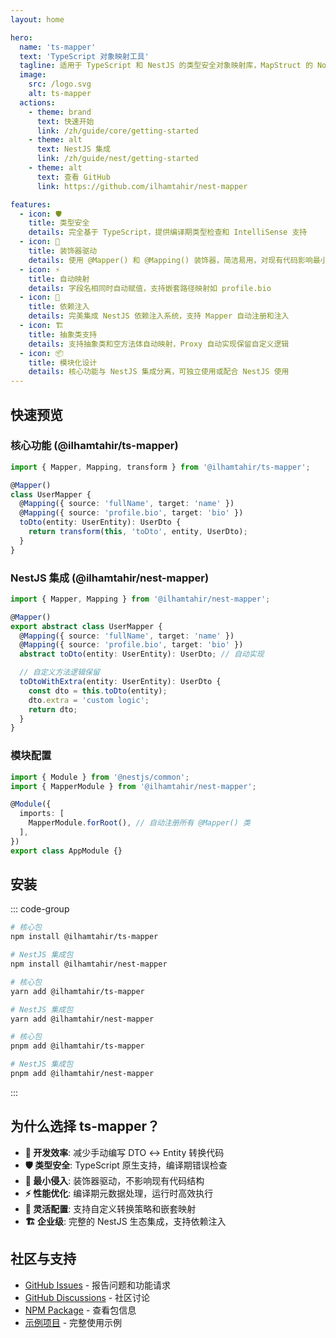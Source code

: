 ```yaml
---
layout: home

hero:
  name: 'ts-mapper'
  text: 'TypeScript 对象映射工具'
  tagline: 适用于 TypeScript 和 NestJS 的类型安全对象映射库，MapStruct 的 Node.js 替代方案
  image:
    src: /logo.svg
    alt: ts-mapper
  actions:
    - theme: brand
      text: 快速开始
      link: /zh/guide/core/getting-started
    - theme: alt
      text: NestJS 集成
      link: /zh/guide/nest/getting-started
    - theme: alt
      text: 查看 GitHub
      link: https://github.com/ilhamtahir/nest-mapper

features:
  - icon: 🛡️
    title: 类型安全
    details: 完全基于 TypeScript，提供编译期类型检查和 IntelliSense 支持
  - icon: 🎯
    title: 装饰器驱动
    details: 使用 @Mapper() 和 @Mapping() 装饰器，简洁易用，对现有代码影响最小
  - icon: ⚡
    title: 自动映射
    details: 字段名相同时自动赋值，支持嵌套路径映射如 profile.bio
  - icon: 🔄
    title: 依赖注入
    details: 完美集成 NestJS 依赖注入系统，支持 Mapper 自动注册和注入
  - icon: 🏗️
    title: 抽象类支持
    details: 支持抽象类和空方法体自动映射，Proxy 自动实现保留自定义逻辑
  - icon: 📦
    title: 模块化设计
    details: 核心功能与 NestJS 集成分离，可独立使用或配合 NestJS 使用
---
```


## 快速预览

### 核心功能 (@ilhamtahir/ts-mapper)

```typescript
import { Mapper, Mapping, transform } from '@ilhamtahir/ts-mapper';

@Mapper()
class UserMapper {
  @Mapping({ source: 'fullName', target: 'name' })
  @Mapping({ source: 'profile.bio', target: 'bio' })
  toDto(entity: UserEntity): UserDto {
    return transform(this, 'toDto', entity, UserDto);
  }
}
```

### NestJS 集成 (@ilhamtahir/nest-mapper)

```typescript
import { Mapper, Mapping } from '@ilhamtahir/nest-mapper';

@Mapper()
export abstract class UserMapper {
  @Mapping({ source: 'fullName', target: 'name' })
  @Mapping({ source: 'profile.bio', target: 'bio' })
  abstract toDto(entity: UserEntity): UserDto; // 自动实现

  // 自定义方法逻辑保留
  toDtoWithExtra(entity: UserEntity): UserDto {
    const dto = this.toDto(entity);
    dto.extra = 'custom logic';
    return dto;
  }
}
```

### 模块配置

```typescript
import { Module } from '@nestjs/common';
import { MapperModule } from '@ilhamtahir/nest-mapper';

@Module({
  imports: [
    MapperModule.forRoot(), // 自动注册所有 @Mapper() 类
  ],
})
export class AppModule {}
```

## 安装

::: code-group

```bash [npm]
# 核心包
npm install @ilhamtahir/ts-mapper

# NestJS 集成包
npm install @ilhamtahir/nest-mapper
```

```bash [yarn]
# 核心包
yarn add @ilhamtahir/ts-mapper

# NestJS 集成包
yarn add @ilhamtahir/nest-mapper
```

```bash [pnpm]
# 核心包
pnpm add @ilhamtahir/ts-mapper

# NestJS 集成包
pnpm add @ilhamtahir/nest-mapper
```

:::

## 为什么选择 ts-mapper？

- **🚀 开发效率**: 减少手动编写 DTO ↔ Entity 转换代码
- **🛡️ 类型安全**: TypeScript 原生支持，编译期错误检查
- **🎯 最小侵入**: 装饰器驱动，不影响现有代码结构
- **⚡ 性能优化**: 编译期元数据处理，运行时高效执行
- **🔧 灵活配置**: 支持自定义转换策略和嵌套映射
- **🏗️ 企业级**: 完整的 NestJS 生态集成，支持依赖注入

## 社区与支持

- [GitHub Issues](https://github.com/ilhamtahir/nest-mapper/issues) - 报告问题和功能请求
- [GitHub Discussions](https://github.com/ilhamtahir/nest-mapper/discussions) - 社区讨论
- [NPM Package](https://www.npmjs.com/package/@ilhamtahir/ts-mapper) - 查看包信息
- [示例项目](https://github.com/ilhamtahir/nest-mapper/tree/main/examples) - 完整使用示例
